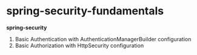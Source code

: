 # spring-security-fundamentals

**spring-security**
  1. Basic Authentication with AuthenticationManagerBuilder configuration
  2. Basic Authorization with HttpSecurity configuration

